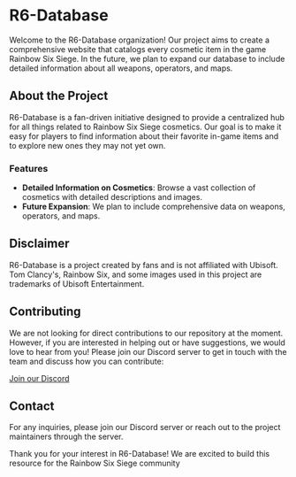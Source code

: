 # R6-Database

Welcome to the R6-Database organization! Our project aims to create a comprehensive website that catalogs every cosmetic item in the game Rainbow Six Siege. In the future, we plan to expand our database to include detailed information about all weapons, operators, and maps.

## About the Project

R6-Database is a fan-driven initiative designed to provide a centralized hub for all things related to Rainbow Six Siege cosmetics. Our goal is to make it easy for players to find information about their favorite in-game items and to explore new ones they may not yet own.

### Features

- **Detailed Information on Cosmetics**: Browse a vast collection of cosmetics with detailed descriptions and images.
- **Future Expansion**: We plan to include comprehensive data on weapons, operators, and maps.

## Disclaimer

R6-Database is a project created by fans and is not affiliated with Ubisoft. Tom Clancy's, Rainbow Six, and some images used in this project are trademarks of Ubisoft Entertainment.

## Contributing

We are not looking for direct contributions to our repository at the moment. However, if you are interested in helping out or have suggestions, we would love to hear from you! Please join our Discord server to get in touch with the team and discuss how you can contribute:

[Join our Discord](https://discord.gg/nBGKCx7gNA)

## Contact

For any inquiries, please join our Discord server or reach out to the project maintainers through the server.

Thank you for your interest in R6-Database! We are excited to build this resource for the Rainbow Six Siege community
